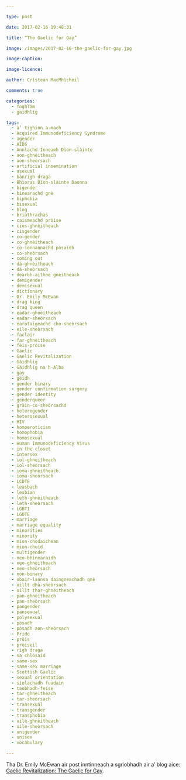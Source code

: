 ```yaml
---

type: post

date: 2017-02-16 19:48:31

title: “The Gaelic for Gay”

image: /images/2017-02-16-the-gaelic-for-gay.jpg

image-caption:

image-licence:

author: Crìstean MacMhìcheil

comments: true

categories:
  - foghlam
  - gaidhlig

tags:
  - a’ tighinn a-mach
  - Acquired Immunodeficiency Syndrome
  - agender
  - AIDS
  - Annlachd Inneamh Dìon-slàinte
  - aon-ghnèitheach
  - aon-sheòrsach
  - artificial insemination
  - asexual
  - bànrigh draga
  - Bhìoras Dìon-slàinte Daonna
  - bigender
  - bìnearachd gnè
  - biphobia
  - bisexual
  - blog
  - briathrachas
  - caismeachd pròise
  - cios-ghnèitheach
  - cisgender
  - co-gender
  - co-ghnèitheach
  - co-ionnannachd pòsaidh
  - co-sheòrsach
  - coming out
  - dà-ghnèitheach
  - dà-sheòrsach
  - dearbh-aithne gnèitheach
  - demigender
  - demisexual
  - dictionary
  - Dr. Emily McEwan
  - drag king
  - drag queen
  - eadar-ghnèitheach
  - eadar-sheòrsach
  - earotaigeachd cho-sheòrsach
  - eile-sheòrsach
  - faclair
  - far-ghnèitheach
  - fèis-pròise
  - Gaelic
  - Gaelic Revitalization
  - Gàidhlig
  - Gàidhlig na h-Alba
  - gay
  - gèidh
  - gender binary
  - gender confirmation surgery
  - gender identity
  - genderqueer
  - gràin-co-sheòrsachd
  - heterogender
  - heterosexual
  - HIV
  - homoeroticism
  - homophobia
  - homosexual
  - Human Immunodeficiency Virus
  - in the closet
  - intersex
  - iol-ghnèitheach
  - iol-sheòrsach
  - ioma-ghnèitheach
  - ioma-sheòrsach
  - LCDTE
  - leasbach
  - lesbian
  - leth-ghnèitheach
  - leth-sheòrsach
  - LGBTI
  - LGDTE
  - marriage
  - marriage equality
  - minorities
  - minority
  - mion-chodaichean
  - mion-chuid
  - multigender
  - neo-bhìnearaidh
  - neo-ghnèitheach
  - neo-sheòrsach
  - non-binary
  - obair-lannsa daingneachadh gnè
  - oillt dhà-sheòrsach
  - oillt thar-ghnèitheach
  - pan-ghnèitheach
  - pan-sheòrsach
  - pangender
  - pansexual
  - polysexual
  - pòsadh
  - pòsadh aon-sheòrsach
  - Pride
  - pròis
  - pròiseil
  - rìgh draga
  - sa chlòsaid
  - same-sex
  - same-sex marriage
  - Scottish Gaelic
  - sexual orientation
  - sìolachadh fuadain
  - taobhadh-feise
  - tar-ghnèitheach
  - tar-sheòrsach
  - transexual
  - transgender
  - transphobia
  - uile-ghnèitheach
  - uile-sheòrsach
  - unigender
  - unisex
  - vocabulary

---
```


Tha Dr. Emily McEwan air post inntinneach a sgrìobhadh air a&#8217; blog aice: <a href="http://gaelic.co/gay-gaelic/" target="_blank" rel="noopener noreferrer">Gaelic Revitalization: The Gaelic for Gay</a>.
